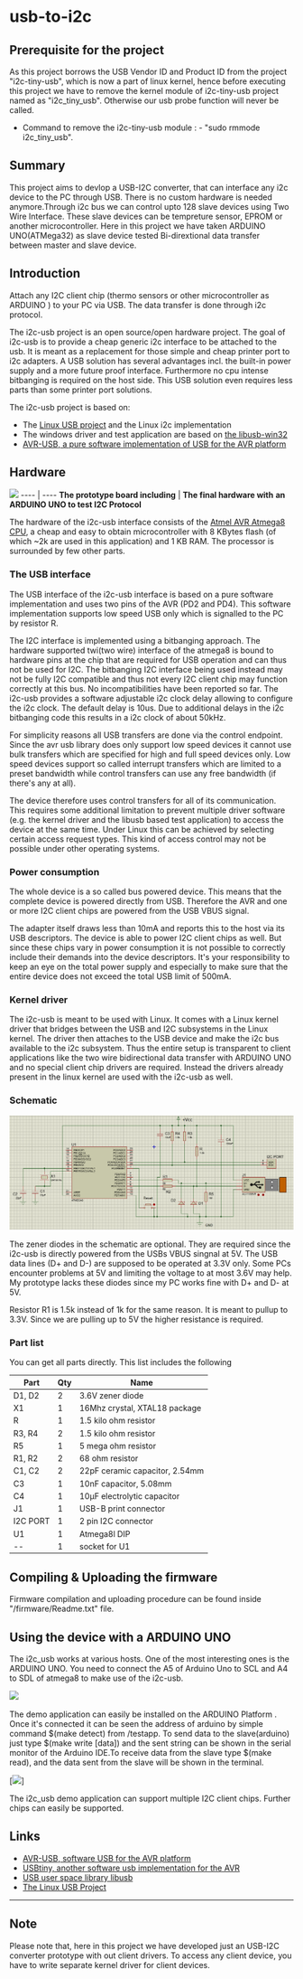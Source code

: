 # usb-to-i2c

## Prerequisite for the project

As this project borrows the USB Vendor ID and Product ID from the project "i2c-tiny-usb", which is now a part of linux kernel, hence before executing this project we have to remove the kernel module of i2c-tiny-usb project named as "i2c_tiny_usb". Otherwise our usb probe function will never be called.

* Command to remove the i2c-tiny-usb module : - "sudo rmmode i2c_tiny_usb".

## Summary

This project aims to devlop a USB-I2C converter, that can interface any i2c device to the PC through USB. There is no custom hardware is needed anymore.Through i2c bus we can control upto 128 slave devices using Two Wire Interface. These slave devices can be tempreture sensor, EPROM or another microcontroller. Here in this project we have taken ARDUINO UNO(ATMega32) as slave device tested Bi-dirextional data transfer between master and slave device. 


## Introduction

Attach any I2C client chip (thermo sensors or other microcontroller as ARDUINO ) to your PC via USB. The data transfer is done through i2c protocol. 

The i2c-usb project is an open source/open hardware project. The goal of i2c-usb is to provide a cheap generic i2c interface to be attached to the usb. It is meant as a replacement for those simple and cheap printer port to i2c adapters. A USB solution has several advantages incl. the built-in power supply and a more future proof interface. Furthermore no cpu intense bitbanging is required on the host side. This USB solution even requires less parts than some printer port solutions.

The i2c-usb project is based on:

*   The [Linux USB project](http://www.linux-usb.org/) and the <a hreh="http://www.kernel.org">Linux i2c</a> implementation
*   The windows driver and test application are based on [the libusb-win32](http://libusb-win32.sourceforge.net/)
*   [AVR-USB, a pure software implementation of USB for the AVR platform](http://www.obdev.at/products/avrusb/index.html)  

## Hardware

![](images/hardware.jpg)
---- | ----
**The prototype board including** | **The final hardware with**
**an ARDUINO UNO to test I2C Protocol**

The hardware of the i2c-usb interface consists of the [Atmel AVR Atmega8 CPU](https://www.mouser.com/ds/2/268/Atmel-2486-8-bit-AVR-microcontroller-ATmega8_L_dat-1065398.pdf), a cheap and easy to obtain microcontroller with 8 KBytes flash (of which ~2k are used in this application) and 1 KB RAM. The processor is surrounded by few other parts.

### The USB interface

The USB interface of the i2c-usb interface is based on a pure software implementation and uses two pins of the AVR (PD2 and PD4). This software implementation supports low speed USB only which is signalled to the PC by resistor R.

The I2C interface is implemented using a bitbanging approach. The hardware supported twi(two wire) interface of the atmega8 is bound to hardware pins at the chip that are required for USB operation and can thus not be used for I2C. The bitbanging I2C interface being used instead may not be fully I2C compatible and thus not every I2C client chip may function correctly at this bus. No incompatibilities have been reported so far. The i2c-usb provides a software adjustable i2c clock delay allowing to configure the i2c clock. The default delay is 10us. Due to additional delays in the i2c bitbanging code this results in a i2c clock of about 50kHz.

For simplicity reasons all USB transfers are done via the control endpoint. Since the avr usb library does only support low speed devices it cannot use bulk transfers which are specified for high and full speed devices only. Low speed devices support so called interrupt transfers which are limited to a preset bandwidth while control transfers can use any free bandwidth (if there's any at all).

The device therefore uses control transfers for all of its communication. This requires some additional limitation to prevent multiple driver software (e.g. the kernel driver and the libusb based test application) to access the device at the same time. Under Linux this can be achieved by selecting certain access request types. This kind of access control may not be possible under other operating systems.

### Power consumption

The whole device is a so called bus powered device. This means that the complete device is powered directly from USB. Therefore the AVR and one or more I2C client chips are powered from the USB VBUS signal.

The adapter itself draws less than 10mA and reports this to the host via its USB descriptors. The device is able to power I2C client chips as well. But since these chips vary in power consumption it is not possible to correctly include their demands into the device descriptors. It's your responsibility to keep an eye on the total power supply and especially to make sure that the entire device does not exceed the total USB limit of 500mA.


### Kernel driver

The i2c-usb is meant to be used with Linux. It comes with a Linux kernel driver that bridges between the USB and I2C subsystems in the Linux kernel. The driver then attaches to the USB device and make the i2c bus available to the i2c subsystem. Thus the entire setup is transparent to client applications like the two wire bidirectional data transfer with ARDUINO UNO and no special client chip drivers are required. Instead the drivers already present in the linux kernel are used with the i2c-usb as well.


### Schematic

![](images/schematic.png)

The zener diodes in the schematic are optional. They are required since the i2c-usb is directly powered from the USBs VBUS singnal at 5V. The USB data lines (D+ and D-) are supposed to be operated at 3.3V only. Some PCs encounter problems at 5V and limiting the voltage to at most 3.6V may help. My prototype lacks these diodes since my PC works fine with D+ and D- at 5V.

Resistor R1 is 1.5k instead of 1k for the same reason. It is meant to pullup to 3.3V. Since we are pulling up to 5V the higher resistance is required.


### Part list

You can get all parts directly. This list includes the following

Part | Qty | Name | 
---- | ---- | ---- |
D1, D2 | 2 | 3.6V zener diode 
X1 | 1 | 16Mhz crystal, XTAL18 package  
R | 1 | 1.5 kilo ohm resistor  
R3, R4 | 2 | 1.5 kilo ohm resistor  
R5 | 1 | 5 mega ohm resistor
R1, R2 | 2 | 68 ohm resistor
C1, C2 | 2 | 22pF ceramic capacitor, 2.54mm
C3 | 1 | 10nF capacitor, 5.08mm
C4 | 1 | 10μF electrolytic capacitor 
J1 | 1 | USB-B print connector 
I2C PORT | 1 | 2 pin I2C connector 
U1 | 1 | Atmega8l DIP  
-- | 1 | socket for U1

## Compiling & Uploading the firmware

Firmware compilation and uploading procedure can be found inside "/firmware/Readme.txt" file. 

## Using the device with a ARDUINO UNO

The i2c_usb works at various hosts. One of the most interesting ones is the ARDUINO UNO. You need to connect the A5 of Arduino Uno to SCL and A4 to SDL of atmega8 to make use of the i2c-usb.

![](images/arduino.jpg)

The demo application can easily be installed on the ARDUINO Platform . Once it's connected  it can be seen the address of arduino by simple command $(make detect) from /testapp. To send data to the slave(arduino) just type $(make write [data]) and the sent string can be shown in the serial monitor of the Arduino IDE.To receive data from the slave type $(make read), and the data sent from the slave will be shown in the terminal.


[![](images/screenshot.jpg)]

The i2c_usb demo application can support multiple I2C client chips. Further chips can easily be supported.

## Links

*   [AVR-USB, software USB for the AVR platform](http://www.obdev.at/products/avrusb/index.html)
*   [USBtiny, another software usb implementation for the AVR](http://www.xs4all.nl/~dicks/avr/usbtiny/)
*   [USB user space library libusb](http://libusb.sourceforge.net/)
*   [The Linux USB Project](http://www.linux-usb.org/)

* * *

## Note
Please note that, here in this project we have developed just an USB-I2C converter prototype with out client drivers.
To access any client device, you have to write separate kernel driver for client devices.
 
